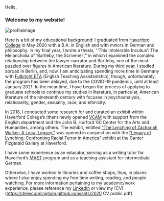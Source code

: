 Hello, 

 ### Welcome to my website!
 
 ![profileimage](https://drewcunningham.github.io/assets/profileim.jpg)
 
 Here is a bit of my educational background: I graduated from [Haverford College](https://www.haverford.edu/english) in May 2020 with a B.A. in English and with minors in German and philosophy. In my final year, I wrote a thesis, “‘This Intolerable Incubus’: The Melancholia of ‘Bartleby, the Scrivener’,” in which I examined the complex relationship between the lawyer-narrator and Bartleby, one of the most puzzled over figures in American literature. During my third year, I studied abroad in Berlin, and, now, I am anticipating spending more time in Germany with [Fulbright ETA](https://us.fulbrightonline.org/about/types-of-awards/english-teaching-assistant-awards) (English Teaching Assistantship), though, unfortunately, the program has been delayed, due to the COVID-19 pandemic, until at least January 2021. In the meantime, I have begun the process of applying to graduate schools to continue my studies in literature, in particular, American literature of the nineteenth century with focuses in psychoanalysis, relationality, gender, sexuality, race, and ethnicity.
 
In 2018, I conducted some research for and curated an exhibit within Haverford College’s (then) newly opened [VCAM](https://www.haverford.edu/visual-culture-arts-and-media) with support from the English department and the John B. Hurford ’60 Center for the Arts and Humanities, among others. The exhibit, entitled [“The Lynching of Zachariah Walker: A Local Legacy,”](https://blogs.haverford.edu/decentered/2018/10/25/preparing-for-the-legacy-of-lynching-an-interview-with-drew-cunningham-20/) was opened in conjunction with the [“Legacy of Lynching: Confronting Racial Terror in America”](https://exhibits.haverford.edu/thelegacyoflynching/about/) exhibit at the Canter Fizgerald Gallery at Haverford.

I have some experience as an educator, serving as a writing tutor for Haverford’s [MAST](https://www.haverford.edu/mast) program and as a teaching assistant for intermediate German.

Otherwise, I have worked in libraries and coffee shops, thus, in places where I also enjoy spending my free time writing, reading, and people watching.
For more information pertaining to my academic/work experience, please reference my [LinkedIn](https://www.linkedin.com/in/ddcunningham) or view my [CV](https://drewcunningham.github.io/assets/2020 CV public.pdf).
